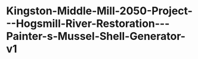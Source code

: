# Kingston-Middle-Mill-2050-Project---Hogsmill-River-Restoration---Painter-s-Mussel-Shell-Generator-v1